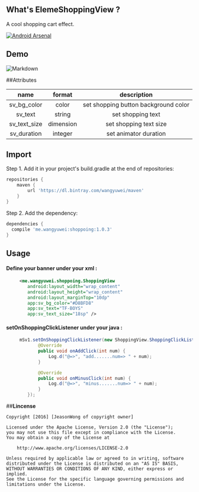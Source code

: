 ## What's ElemeShoppingView ?
A cool shopping cart effect.

[![Android Arsenal](https://img.shields.io/badge/Android%20Arsenal-ElemeShoppingView-green.svg?style=true)](https://android-arsenal.com/details/1/3946)

## Demo
![Markdown](http://i2.piimg.com/1070/02257f9316bbdcb6.gif)

##Attributes

|name|format|description|
|:---:|:---:|:---:|
| sv_bg_color | color |set shopping button background color
| sv_text | string |set shopping text
| sv_text_size | dimension |set shopping text size
| sv_duration | integer |set animator duration

## Import

Step 1. Add it in your project's build.gradle at the end of repositories:

```gradle
repositories {
    maven {
        url 'https://dl.bintray.com/wangyuwei/maven'
    }
}
```

Step 2. Add the dependency:

```gradle
dependencies {
  compile 'me.wangyuwei:shoppoing:1.0.3'
}
```

## Usage
#### Define your banner under your xml  :

```xml
     <me.wangyuwei.shoppoing.ShoppingView
        android:layout_width="wrap_content"
        android:layout_height="wrap_content"
        android:layout_marginTop="10dp"
        app:sv_bg_color="#D8BFD8"
        app:sv_text="TF-BOYS"
        app:sv_text_size="18sp" />
```

#### setOnShoppingClickListener under your java  :

```java
     mSv1.setOnShoppingClickListener(new ShoppingView.ShoppingClickListener() {
            @Override
            public void onAddClick(int num) {
                Log.d("@=>", "add.......num=> " + num);
            }

            @Override
            public void onMinusClick(int num) {
                Log.d("@=>", "minus.......num=> " + num);
            }
        });
```



##**Lincense**

```lincense
Copyright [2016] [JeasonWong of copyright owner]

Licensed under the Apache License, Version 2.0 (the "License");
you may not use this file except in compliance with the License.
You may obtain a copy of the License at

    http://www.apache.org/licenses/LICENSE-2.0

Unless required by applicable law or agreed to in writing, software
distributed under the License is distributed on an "AS IS" BASIS,
WITHOUT WARRANTIES OR CONDITIONS OF ANY KIND, either express or implied.
See the License for the specific language governing permissions and
limitations under the License.
```


